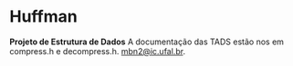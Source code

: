 # Huffman

**Projeto de Estrutura de Dados**
A documentação das TADS estão nos em compress.h e decompress.h.
mbn2@ic.ufal.br.
